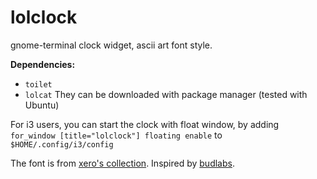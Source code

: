 # lolclock
gnome-terminal clock widget, ascii art font style.

**Dependencies:**
 - `toilet`
 - `lolcat`
They can be downloaded with package manager (tested with Ubuntu)

For i3 users, you can start the clock with float window, by adding
 `for_window [title="lolclock"] floating enable` to `$HOME/.config/i3/config`

The font is from [xero's collection](https://github.com/xero/figlet-fonts).
Inspired by [budlabs](https://github.com/budlabs).
